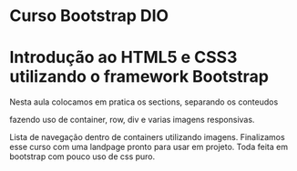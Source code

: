 # Curso Bootstrap DIO
# Introdução ao HTML5 e CSS3 utilizando o framework Bootstrap

Nesta aula colocamos em pratica os sections, separando os conteudos

fazendo uso de container, row, div e varias imagens responsivas. 

Lista de navegação dentro de containers utilizando imagens.
Finalizamos esse curso com uma landpage pronto para usar em projeto.
Toda feita em bootstrap com pouco uso de css puro.
